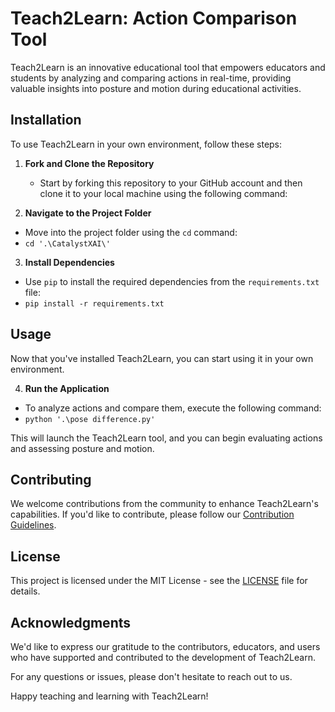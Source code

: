 # Teach2Learn: Action Comparison Tool

Teach2Learn is an innovative educational tool that empowers educators and students by analyzing and comparing actions in real-time, providing valuable insights into posture and motion during educational activities.

## Installation

To use Teach2Learn in your own environment, follow these steps:

1. **Fork and Clone the Repository**
   - Start by forking this repository to your GitHub account and then clone it to your local machine using the following command:


2. **Navigate to the Project Folder**
- Move into the project folder using the `cd` command:
- `cd '.\CatalystXAI\'`


3. **Install Dependencies**
- Use `pip` to install the required dependencies from the `requirements.txt` file:
- `pip install -r requirements.txt`


## Usage

Now that you've installed Teach2Learn, you can start using it in your own environment.

4. **Run the Application**
- To analyze actions and compare them, execute the following command:
- `python '.\pose difference.py'`


This will launch the Teach2Learn tool, and you can begin evaluating actions and assessing posture and motion.

## Contributing

We welcome contributions from the community to enhance Teach2Learn's capabilities. If you'd like to contribute, please follow our [Contribution Guidelines](CONTRIBUTING.md).

## License

This project is licensed under the MIT License - see the [LICENSE](LICENSE) file for details.

## Acknowledgments

We'd like to express our gratitude to the contributors, educators, and users who have supported and contributed to the development of Teach2Learn.

For any questions or issues, please don't hesitate to reach out to us.

Happy teaching and learning with Teach2Learn!
